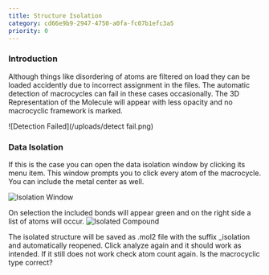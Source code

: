 ```yaml
---
title: Structure Isolation
category: cd66e9b9-2947-4750-a0fa-fc07b1efc3a5
priority: 0
---
```

### Introduction

Although things like disordering of atoms are filtered on load they can be loaded accidently due to incorrect assignment in the files. The automatic detection of macrocycles can fail in these cases occasionally. The 3D Representation of the Molecule will appear with less opacity and no macrocyclic framework is marked.

![Detection Failed](/uploads/detect fail.png)

### Data Isolation

If this is the case you can open the data isolation window by clicking its menu item. This window prompts you to click every atom of the macrocycle. You can include the metal center as well.

![Isolation Window](/uploads/isolationwindow.png)

On selection the included bonds will appear green and on the right side a list of atoms will occur.
![Isolated Compound](/uploads/isolation_finish.png)

The isolated structure will be saved as .mol2 file with the suffix _isolation and automatically reopened. Click analyze again and it should work as intended.
If it still does not work check atom count again. Is the macrocyclic type correct?